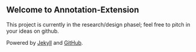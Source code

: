 ## Welcome to Annotation-Extension

This project is currently in the research/design phasel; feel free to pitch in your ideas on github.

Powered by [Jekyll](https://jekyllrb.com/) and [GitHub](https://github.com/).
